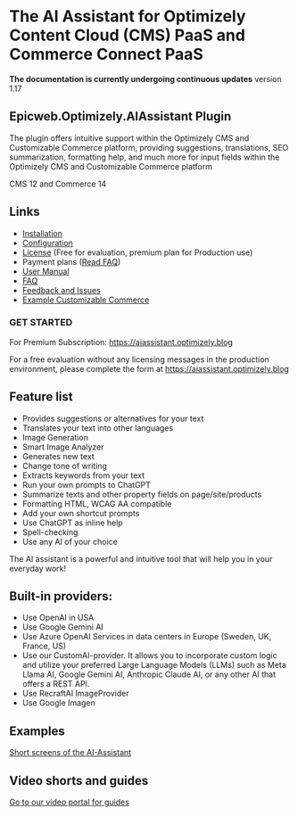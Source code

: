 # The AI Assistant for Optimizely Content Cloud (CMS) PaaS and Commerce Connect PaaS

**The documentation is currently undergoing continuous updates** version 1.17

## Epicweb.Optimizely.AIAssistant Plugin
The plugin offers intuitive support within the Optimizely CMS and Customizable Commerce platform, providing suggestions, translations, SEO summarization, formatting help, and much more for input fields within the Optimizely CMS and Customizable Commerce platform

CMS 12 and Commerce 14

## Links 
- [Installation](installation.md)
- [Configuration](configuration.md)
- [License](license.md) (Free for evaluation, premium plan for Production use)
- Payment plans ([Read FAQ](faq.md))
- [User Manual](user-manual.md)
- [FAQ](faq.md)
- [Feedback and Issues](https://github.com/Epicweb-Optimizely/Epicweb.Optimizely.AIAssistant/discussions)
- [Example Customizable Commerce](Example-Commerce-work-with-SEO-and-translations-on-a-product.md)

### GET STARTED

For Premium Subscription: https://aiassistant.optimizely.blog

For a free evaluation without any licensing messages in the production environment, please complete the form at https://aiassistant.optimizely.blog

## Feature list
- Provides suggestions or alternatives for your text
- Translates your text into other languages
- Image Generation
- Smart Image Analyzer
- Generates new text
- Change tone of writing
- Extracts keywords from your text
- Run your own prompts to ChatGPT
- Summarize texts and other property fields on page/site/products
- Formatting HTML, WCAG AA compatible
- Add your own shortcut prompts
- Use ChatGPT as inline help
- Spell-checking
- Use any AI of your choice

The AI assistant is a powerful and intuitive tool that will help you in your everyday work!

## Built-in providers:

- Use OpenAI in USA
- Use Google Gemini AI
- Use Azure OpenAI Services in data centers in Europe (Sweden, UK, France, US)
- Use our CustomAI-provider. It allows you to incorporate custom logic and utilize your preferred Large Language Models (LLMs) such as Meta Llama AI, Google Gemini AI, Anthropic Claude AI, or any other AI that offers a REST API.
- Use RecraftAI ImageProvider
- Use Google Imagen

## Examples

[Short screens of the AI-Assistant](example-screens.md)

## Video shorts and guides

[Go to our video portal for guides](https://aiassistant.optimizely.blog/en/videos/)


